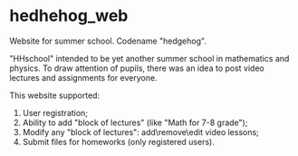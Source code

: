 # hedhehog_web
Website for summer school. Codename "hedgehog".

"HHschool" intended to be yet another summer school in mathematics and physics. To draw attention of pupils, there was an idea to post video lectures and assignments for everyone.   

This website supported:  
1) User registration;  
2) Ability to add "block of lectures" (like "Math for 7-8 grade");  
3) Modify any "block of lectures": add\remove\edit video lessons;  
4) Submit files for homeworks (only registered users).  

